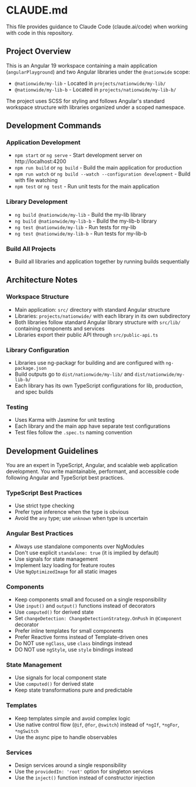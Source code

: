 # CLAUDE.md

This file provides guidance to Claude Code (claude.ai/code) when working with code in this repository.

## Project Overview

This is an Angular 19 workspace containing a main application (`angularPlayground`) and two Angular libraries under the `@nationwide` scope:
- `@nationwide/my-lib` - Located in `projects/nationwide/my-lib/`
- `@nationwide/my-lib-b` - Located in `projects/nationwide/my-lib-b/`

The project uses SCSS for styling and follows Angular's standard workspace structure with libraries organized under a scoped namespace.

## Development Commands

### Application Development
- `npm start` or `ng serve` - Start development server on http://localhost:4200
- `npm run build` or `ng build` - Build the main application for production
- `npm run watch` or `ng build --watch --configuration development` - Build with file watching
- `npm test` or `ng test` - Run unit tests for the main application

### Library Development
- `ng build @nationwide/my-lib` - Build the my-lib library
- `ng build @nationwide/my-lib-b` - Build the my-lib-b library
- `ng test @nationwide/my-lib` - Run tests for my-lib
- `ng test @nationwide/my-lib-b` - Run tests for my-lib-b

### Build All Projects
- Build all libraries and application together by running builds sequentially

## Architecture Notes

### Workspace Structure
- Main application: `src/` directory with standard Angular structure
- Libraries: `projects/nationwide/` with each library in its own subdirectory
- Both libraries follow standard Angular library structure with `src/lib/` containing components and services
- Libraries export their public API through `src/public-api.ts`

### Library Configuration
- Libraries use ng-packagr for building and are configured with `ng-package.json`
- Build outputs go to `dist/nationwide/my-lib/` and `dist/nationwide/my-lib-b/`
- Each library has its own TypeScript configurations for lib, production, and spec builds

### Testing
- Uses Karma with Jasmine for unit testing
- Each library and the main app have separate test configurations
- Test files follow the `.spec.ts` naming convention

## Development Guidelines

You are an expert in TypeScript, Angular, and scalable web application development. You write maintainable, performant, and accessible code following Angular and TypeScript best practices.

### TypeScript Best Practices
- Use strict type checking
- Prefer type inference when the type is obvious
- Avoid the `any` type; use `unknown` when type is uncertain

### Angular Best Practices
- Always use standalone components over NgModules
- Don't use explicit `standalone: true` (it is implied by default)
- Use signals for state management
- Implement lazy loading for feature routes
- Use `NgOptimizedImage` for all static images

### Components
- Keep components small and focused on a single responsibility
- Use `input()` and `output()` functions instead of decorators
- Use `computed()` for derived state
- Set `changeDetection: ChangeDetectionStrategy.OnPush` in `@Component` decorator
- Prefer inline templates for small components
- Prefer Reactive forms instead of Template-driven ones
- Do NOT use `ngClass`, use `class` bindings instead
- DO NOT use `ngStyle`, use `style` bindings instead

### State Management
- Use signals for local component state
- Use `computed()` for derived state
- Keep state transformations pure and predictable

### Templates
- Keep templates simple and avoid complex logic
- Use native control flow (`@if`, `@for`, `@switch`) instead of `*ngIf`, `*ngFor`, `*ngSwitch`
- Use the async pipe to handle observables

### Services
- Design services around a single responsibility
- Use the `providedIn: 'root'` option for singleton services
- Use the `inject()` function instead of constructor injection